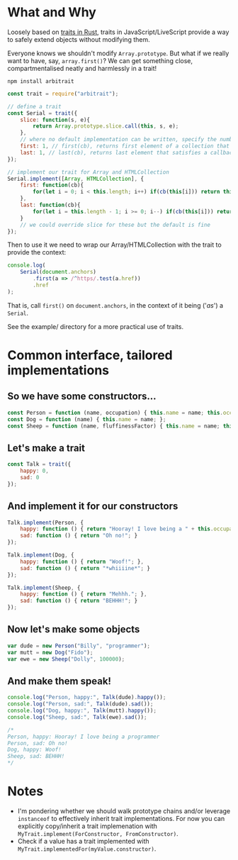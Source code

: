 What and Why
============

Loosely based on [traits in Rust](https://doc.rust-lang.org/book/second-edition/ch10-02-traits.html), traits in JavaScript/LiveScript provide a way to safely extend objects without modifying them.

Everyone knows we shouldn't modify `Array.prototype`. But what if we really want to have, say, `array.first()`? We can get something close, compartmentalised neatly and harmlessly in a trait!

```
npm install arbitrait
```

```js
const trait = require("arbitrait");

// define a trait
const Serial = trait({
    slice: function(s, e){
        return Array.prototype.slice.call(this, s, e);
    },
    // where no default implementation can be written, specify the number of arguments a method should take
    first: 1, // first(cb), returns first element of a collection that satisfies a callback
    last: 1, // last(cb), returns last element that satisfies a callback
});

// implement our trait for Array and HTMLCollection
Serial.implement([Array, HTMLCollection], {
    first: function(cb){
        for(let i = 0; i < this.length; i++) if(cb(this[i])) return this[i];
    },
    last: function(cb){
        for(let i = this.length - 1; i >= 0; i--) if(cb(this[i])) return this[i];
    }
    // we could override slice for these but the default is fine
});
```

Then to use it we need to wrap our Array/HTMLCollection with the trait to provide the context:

```js
console.log(
    Serial(document.anchors)
        .first(a => /^https/.test(a.href))
        .href
);
```

That is, call `first()` on `document.anchors`, in the context of it being ('*as*') a `Serial`.

See the example/ directory for a more practical use of traits.

Common interface, tailored implementations
==========================================

So we have some constructors...
-------------------------------
```js
const Person = function (name, occupation) { this.name = name; this.occupation = occupation };
const Dog = function (name) { this.name = name; };
const Sheep = function (name, fluffinessFactor) { this.name = name; this.fluffinessFactor = fluffinessFactor };
```


Let's make a trait
------------------

```js
const Talk = trait({
    happy: 0,
    sad: 0
});
```

And implement it for our constructors
-------------------------------------
```js
Talk.implement(Person, {
    happy: function () { return "Hooray! I love being a " + this.occupation; },
    sad: function () { return "Oh no!"; }
});

Talk.implement(Dog, {
    happy: function () { return "Woof!"; },
    sad: function () { return "*whiiiine*"; }
});

Talk.implement(Sheep, {
    happy: function () { return "Mehhh."; },
    sad: function () { return "BEHHH!"; }
});
```

Now let's make some objects
---------------------------
```js
var dude = new Person("Billy", "programmer");
var mutt = new Dog("Fido");
var ewe = new Sheep("Dolly", 100000);
```

And make them speak!
--------------------
```js
console.log("Person, happy:", Talk(dude).happy());
console.log("Person, sad:", Talk(dude).sad());
console.log("Dog, happy:", Talk(mutt).happy());
console.log("Sheep, sad:", Talk(ewe).sad());

/*
Person, happy: Hooray! I love being a programmer
Person, sad: Oh no!
Dog, happy: Woof!
Sheep, sad: BEHHH!
*/

```

Notes
=====

* I'm pondering whether we should walk prototype chains and/or leverage `instanceof` to effectively inherit trait implementations. For now you can explicitly copy/inherit a trait implemenation with `MyTrait.implement(ForConstructor, FromConstructor)`.
* Check if a value has a trait implemented with `MyTrait.implementedFor(myValue.constructor)`.
